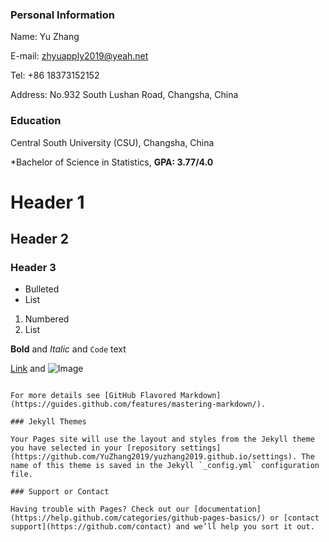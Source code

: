### Personal Information

Name: Yu Zhang

E-mail: zhyuapply2019@yeah.net

Tel: +86 18373152152

Address: No.932 South Lushan Road, Changsha, China

### Education

Central South University (CSU), Changsha, China

*Bachelor of Science in Statistics, **GPA: 3.77/4.0**

# Header 1
## Header 2
### Header 3

- Bulleted
- List

1. Numbered
2. List

**Bold** and _Italic_ and `Code` text

[Link](url) and ![Image](src)
```

For more details see [GitHub Flavored Markdown](https://guides.github.com/features/mastering-markdown/).

### Jekyll Themes

Your Pages site will use the layout and styles from the Jekyll theme you have selected in your [repository settings](https://github.com/YuZhang2019/yuzhang2019.github.io/settings). The name of this theme is saved in the Jekyll `_config.yml` configuration file.

### Support or Contact

Having trouble with Pages? Check out our [documentation](https://help.github.com/categories/github-pages-basics/) or [contact support](https://github.com/contact) and we’ll help you sort it out.
